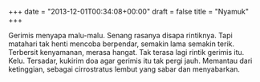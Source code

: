 +++
date = "2013-12-01T00:34:08+00:00"
draft = false
title = "Nyamuk"
+++
<p>Gerimis menyapa malu-malu. Senang rasanya disapa rintiknya. Tapi matahari tak henti mencoba berpendar, semakin lama semakin terik. Terbersit kenyamanan, merasa hangat. Tak terasa lagi rintik gerimis itu. Kelu. Tersadar, kukirim doa agar gerimis itu tak pergi jauh. Memantau dari ketinggian, sebagai cirrostratus lembut yang sabar dan menyabarkan.</p>